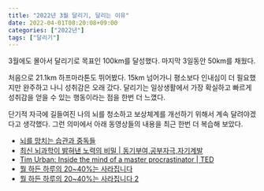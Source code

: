 ```yaml
---
title: "2022년 3월 달리기, 달리는 이유"
date: 2022-04-01T08:20:08+09:00
categories: ["2022년"]
tags: ["달리기"]
---
```


3월에도 몰아서 달리기로 목표인 100km를 달성했다.
마지막 3일동안 50km를 채웠다.

처음으로 21.1km 하프마라톤도 뛰어봤다.
15km 넘어가니 평소보다 인내심이 더 필요했지만 완주하고 나니 성취감은 오래 갔다.
달리기는 일상생활에서 가장 확실하고 빠르게 성취감을 얻을 수 있는 행동이라는 점을 한번 더 느꼈다.

단기적 자극에 길들여진 나의 뇌를 청소하고 보상체계를 개선하기 위해서 계속 달려야겠다고 생각했다.
그런 의미에서 아래 동영상들의 내용을 최근 한번 더 복습해 보았다.

- [뇌를 망치는 습관과 중독들](https://youtu.be/qG7kjpy1pG0)
- [최신 뇌과학이 밝혀낸 노력의 비밀 | 동기부여,공부자극,자기계발](https://www.youtube.com/watch?v=1OfU_ddQZH0)
- [Tim Urban: Inside the mind of a master procrastinator | TED](https://www.youtube.com/watch?v=arj7oStGLkU)
- [뭘 하든 하루의 20~40%는 사라집니다](https://youtu.be/GLK6O9YM-GI)
- [뭘 하든 하루의 20~40%는 사라집니다 2](https://youtu.be/R6-sw81dBXU)
